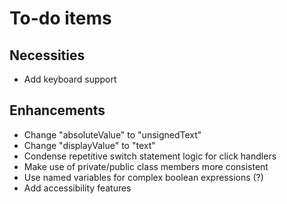# To-do items

## Necessities
- Add keyboard support

## Enhancements
- Change "absoluteValue" to "unsignedText"
- Change "displayValue" to "text"
- Condense repetitive switch statement logic for click handlers
- Make use of private/public class members more consistent
- Use named variables for complex boolean expressions (?)
- Add accessibility features
